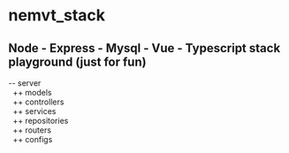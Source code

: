 # nemvt_stack
Node - Express - Mysql - Vue - Typescript stack playground (just for fun)
---
-- server <br>
&nbsp;&nbsp;++ models <br>
&nbsp;&nbsp;++ controllers  <br>
&nbsp;&nbsp;++ services <br>
&nbsp;&nbsp;++ repositories <br>
&nbsp;&nbsp;++ routers <br>
&nbsp;&nbsp;++ configs <br>
